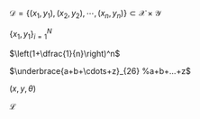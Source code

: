 
$\mathcal{D}=\left\{ \left(x_{1},y_{1}\right),\left(x_{2},y_{2}\right),\cdots,\left(x_{n},y_{n}\right)\right\} \subset\mathcal{X}\times\mathcal{Y}$


$\{ x_{1},y_{1} \} ^{N}_{i=1}$

$\left(1+\dfrac{1}{n}\right)^n$

$\underbrace{a+b+\cdots+z}_{26}  %a+b+…+z$

$(x, y, \theta)$

$\mathscr{L}$